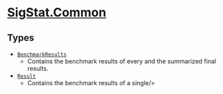 # [SigStat.Common](./README.md)

## Types

- [`BenchmarkResults`](./BenchmarkResults.md)
	- Contains the benchmark results of every  and the summarized final results.
- [`Result`](./Result.md)
	- Contains the benchmark results of a single/&gt;

